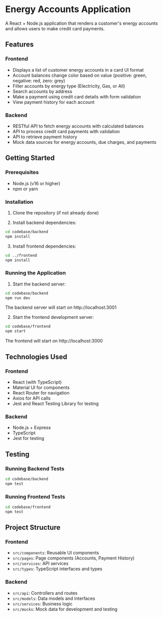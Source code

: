 # Energy Accounts Application

A React + Node.js application that renders a customer's energy accounts and allows users to make credit card payments.

## Features

### Frontend
- Displays a list of customer energy accounts in a card UI format
- Account balances change color based on value (positive: green, negative: red, zero: grey)
- Filter accounts by energy type (Electricity, Gas, or All)
- Search accounts by address
- Make a payment using credit card details with form validation
- View payment history for each account

### Backend
- RESTful API to fetch energy accounts with calculated balances
- API to process credit card payments with validation
- API to retrieve payment history
- Mock data sources for energy accounts, due charges, and payments

## Getting Started

### Prerequisites
- Node.js (v16 or higher)
- npm or yarn

### Installation

1. Clone the repository (if not already done)

2. Install backend dependencies:
```bash
cd codebase/backend
npm install
```

3. Install frontend dependencies:
```bash
cd ../frontend
npm install
```

### Running the Application

1. Start the backend server:
```bash
cd codebase/backend
npm run dev
```
The backend server will start on http://localhost:3001

2. Start the frontend development server:
```bash
cd codebase/frontend
npm start
```
The frontend will start on http://localhost:3000

## Technologies Used

### Frontend
- React (with TypeScript)
- Material UI for components
- React Router for navigation
- Axios for API calls
- Jest and React Testing Library for testing

### Backend
- Node.js + Express
- TypeScript
- Jest for testing

## Testing

### Running Backend Tests
```bash
cd codebase/backend
npm test
```

### Running Frontend Tests
```bash
cd codebase/frontend
npm test
```

## Project Structure

### Frontend
- `src/components`: Reusable UI components
- `src/pages`: Page components (Accounts, Payment History)
- `src/services`: API services
- `src/types`: TypeScript interfaces and types

### Backend
- `src/api`: Controllers and routes
- `src/models`: Data models and interfaces
- `src/services`: Business logic
- `src/mocks`: Mock data for development and testing